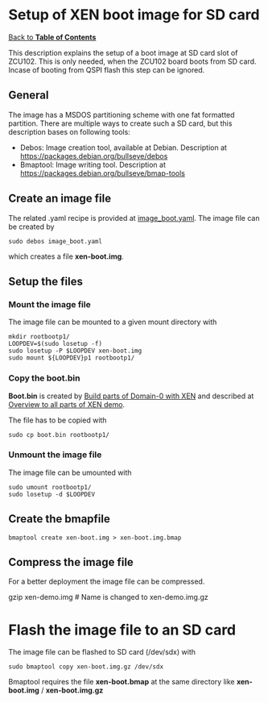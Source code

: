 # Setup of XEN boot image for SD card

[Back to **Table of Contents**](contents.md)

This description explains the setup of a boot image at SD card slot of ZCU102. This is only needed, when the ZCU102 board boots from SD card. Incase of booting from QSPI flash this step can be ignored.

## General
The image has a MSDOS partitioning scheme with one fat formatted partition. There are multiple ways to create such a SD card, but
this description bases on following tools:

- Debos: Image creation tool, available at Debian. Description at <https://packages.debian.org/bullseye/debos>
- Bmaptool: Image writing tool. Description at <https://packages.debian.org/bullseye/bmap-tools>

## Create an image file
The related .yaml recipe is provided at [image_boot.yaml](configs/image_boot.yaml).
The image file can be created by

    sudo debos image_boot.yaml

which creates a file **xen-boot.img**.

## Setup the files

### Mount the image file
The image file can be mounted to a given mount directory with

    mkdir rootbootp1/
    LOOPDEV=$(sudo losetup -f)
    sudo losetup -P $LOOPDEV xen-boot.img
    sudo mount ${LOOPDEV}p1 rootbootp1/

### Copy the boot.bin

**Boot.bin** is created by [Build parts of Domain-0 with XEN](cr-xen-parts.md) and described at 
[Overview to all parts of XEN demo](overview2parts.md#bootbin).

The file has to be copied with

    sudo cp boot.bin rootbootp1/

### Unmount the image file

The image file can be umounted with 

    sudo umount rootbootp1/
    sudo losetup -d $LOOPDEV

## Create the bmapfile 

    bmaptool create xen-boot.img > xen-boot.img.bmap

## Compress the image file

For a better deployment the image file can be compressed.

   gzip xen-demo.img   # Name is changed to xen-demo.img.gz

# Flash the image file to an SD card

The image file can be flashed to SD card (/dev/sdx) with

    sudo bmaptool copy xen-boot.img.gz /dev/sdx

Bmaptool requires the file **xen-boot.bmap** at the same directory like **xen-boot.img** / **xen-boot.img.gz**


 

